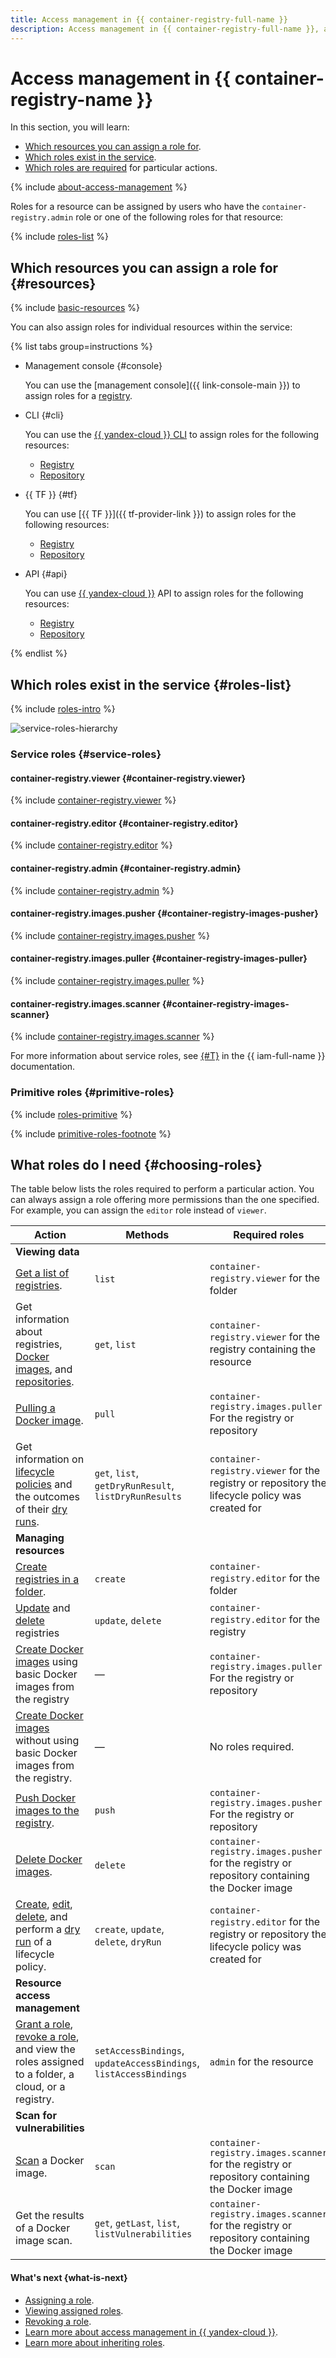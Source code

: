 ```yaml
---
title: Access management in {{ container-registry-full-name }}
description: Access management in {{ container-registry-full-name }}, a service for Docker image storage and distribution. This section describes the resources for which you can assign a role, the roles existing in the service, and the roles required to perform a particular action.
---
```


# Access management in {{ container-registry-name }}

In this section, you will learn:
* [Which resources you can assign a role for](#resources).
* [Which roles exist in the service](#roles-list).
* [Which roles are required](#choosing-roles) for particular actions.

{% include [about-access-management](../../_includes/iam/about-access-management.md) %}

Roles for a resource can be assigned by users who have the `container-registry.admin` role or one of the following roles for that resource:

{% include [roles-list](../../_includes/iam/roles-list.md) %}

## Which resources you can assign a role for {#resources}

{% include [basic-resources](../../_includes/iam/basic-resources-for-access-control.md) %}

You can also assign roles for individual resources within the service:

{% list tabs group=instructions %}

- Management console {#console}

  You can use the [management console]({{ link-console-main }}) to assign roles for a [registry](../concepts/registry.md).

- CLI {#cli}

  You can use the [{{ yandex-cloud }} CLI](../../cli/cli-ref/container/cli-ref/index.md) to assign roles for the following resources:

  * [Registry](../concepts/registry.md)
  * [Repository](../concepts/repository.md)

- {{ TF }} {#tf}

  You can use [{{ TF }}]({{ tf-provider-link }}) to assign roles for the following resources:

  * [Registry](../concepts/registry.md)
  * [Repository](../concepts/repository.md)

- API {#api}

  You can use [{{ yandex-cloud }}](../api-ref/authentication.md) API to assign roles for the following resources:

  * [Registry](../concepts/registry.md)
  * [Repository](../concepts/repository.md)

{% endlist %}

## Which roles exist in the service {#roles-list}

{% include [roles-intro](../../_includes/roles-intro.md) %}

![service-roles-hierarchy](../../_assets/container-registry/service-roles-hierarchy.svg)

### Service roles {#service-roles}

#### container-registry.viewer {#container-registry.viewer}

{% include [container-registry.viewer](../../_roles/container-registry/viewer.md) %}

#### container-registry.editor {#container-registry.editor}

{% include [container-registry.editor](../../_roles/container-registry/editor.md) %}

#### container-registry.admin {#container-registry.admin}

{% include [container-registry.admin](../../_roles/container-registry/admin.md) %}

#### container-registry.images.pusher {#container-registry-images-pusher}

{% include [container-registry.images.pusher](../../_roles/container-registry/images/pusher.md) %}

#### container-registry.images.puller {#container-registry-images-puller}

{% include [container-registry.images.puller](../../_roles/container-registry/images/puller.md) %}

#### container-registry.images.scanner {#container-registry-images-scanner}

{% include [container-registry.images.scanner](../../_roles/container-registry/images/scanner.md) %}

For more information about service roles, see [{#T}](../../iam/concepts/access-control/roles.md) in the {{ iam-full-name }} documentation.

### Primitive roles {#primitive-roles}

{% include [roles-primitive](../../_includes/roles-primitive.md) %}

{% include [primitive-roles-footnote](../../_includes/primitive-roles-footnote.md) %}

## What roles do I need {#choosing-roles}

The table below lists the roles required to perform a particular action. You can always assign a role offering more permissions than the one specified. For example, you can assign the `editor` role instead of `viewer`.


Action | Methods | Required roles
--- | --- | ---
**Viewing data** |
[Get a list of registries](../operations/registry/registry-list.md). | `list` | `container-registry.viewer` for the folder
Get information about registries, [Docker images](../operations/docker-image/docker-image-list.md), and [repositories](../operations/repository/repository-list.md). | `get`, `list` | `container-registry.viewer` for the registry containing the resource
[Pulling a Docker image](../operations/docker-image/docker-image-pull.md). | `pull` | `container-registry.images.puller`<br>For the registry or repository
Get information on [lifecycle policies](../operations/lifecycle-policy/lifecycle-policy-list.md) and the outcomes of their [dry runs](../operations/lifecycle-policy/lifecycle-policy-dry-run.md). | `get`, `list`, `getDryRunResult`, `listDryRunResults`| `container-registry.viewer` for the registry or repository the lifecycle policy was created for
**Managing resources** |
[Create registries in a folder](../operations/registry/registry-create.md). | `create` | `container-registry.editor` for the folder
[Update](../operations/registry/registry-update.md) and [delete](../operations/registry/registry-delete.md) registries | `update`, `delete` | `container-registry.editor` for the registry
[Create Docker images](../operations/docker-image/docker-image-create.md) using basic Docker images from the registry | — | `container-registry.images.puller`<br>For the registry or repository
[Create Docker images](../operations/docker-image/docker-image-create.md) without using basic Docker images from the registry. | — | No roles required.
[Push Docker images to the registry](../operations/docker-image/docker-image-push.md). | `push` | `container-registry.images.pusher`<br>For the registry or repository
[Delete Docker images](../operations/docker-image/docker-image-delete.md). | `delete` | `container-registry.images.pusher` for the registry or repository containing the Docker image
[Create](../operations/lifecycle-policy/lifecycle-policy-create.md), [edit](../operations/lifecycle-policy/lifecycle-policy-update.md), [delete](../operations/lifecycle-policy/lifecycle-policy-delete.md), and perform a [dry run](../operations/lifecycle-policy/lifecycle-policy-dry-run.md) of a lifecycle policy. | `create`, `update`, `delete`, `dryRun` | `container-registry.editor` for the registry or repository the lifecycle policy was created for
**Resource access management** |
[Grant a role](../../iam/operations/roles/grant.md), [revoke a role](../../iam/operations/roles/revoke.md), and view the roles assigned to a folder, a cloud, or a registry. | `setAccessBindings`, `updateAccessBindings`, `listAccessBindings` | `admin` for the resource
**Scan for vulnerabilities** |
[Scan](../operations/scanning-docker-image.md) a Docker image. | `scan` | `container-registry.images.scanner` for the registry or repository containing the Docker image
Get the results of a Docker image scan. | `get`, `getLast`, `list`, `listVulnerabilities` | `container-registry.images.scanner` for the registry or repository containing the Docker image



#### What's next {what-is-next}

* [Assigning a role](../operations/roles/grant.md).
* [Viewing assigned roles](../operations/roles/get-assigned-roles.md).
* [Revoking a role](../operations/roles/revoke.md).
* [Learn more about access management in {{ yandex-cloud }}](../../iam/concepts/access-control/index.md).
* [Learn more about inheriting roles](../../resource-manager/concepts/resources-hierarchy.md#access-rights-inheritance).